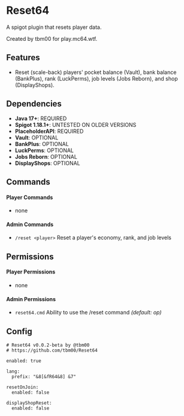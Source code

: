 # Reset64
A spigot plugin that resets player data.

Created by tbm00 for play.mc64.wtf.


## Features
- Reset (scale-back) players' pocket balance (Vault), bank balance (BankPlus), rank (LuckPerms), job levels (Jobs Reborn), and shop (DisplayShops).


## Dependencies
- **Java 17+**: REQUIRED
- **Spigot 1.18.1+**: UNTESTED ON OLDER VERSIONS
- **PlaceholderAPI**: REQUIRED
- **Vault**: OPTIONAL
- **BankPlus**: OPTIONAL
- **LuckPerms**: OPTIONAL
- **Jobs Reborn**: OPTIONAL
- **DisplayShops**: OPTIONAL


## Commands
#### Player Commands
- none

#### Admin Commands
- `/reset <player>` Reset a player's economy, rank, and job levels


## Permissions
#### Player Permissions
- none

#### Admin Permissions
- `reset64.cmd` Ability to use the /reset command *(default: op)*


## Config
```
# Reset64 v0.0.2-beta by @tbm00
# https://github.com/tbm00/Reset64

enabled: true

lang:
  prefix: "&8[&fR64&8] &7"

resetOnJoin:
  enabled: false

displayShopReset:
  enabled: false
```